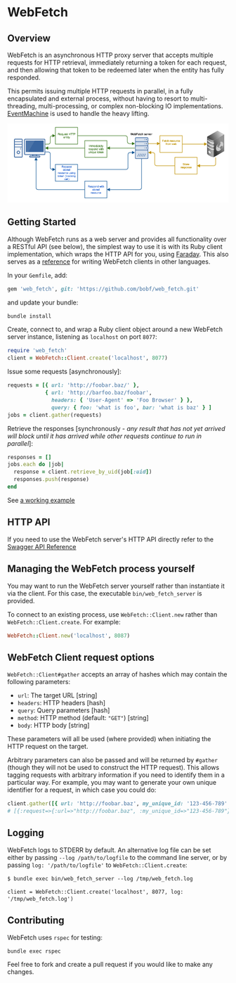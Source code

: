 # WebFetch

## Overview

WebFetch is an asynchronous HTTP proxy server that accepts multiple requests for HTTP retrieval, immediately returning a token for each request, and then allowing that token to be redeemed later when the entity has fully responded.

This permits issuing multiple HTTP requests in parallel, in a fully encapsulated and external process, without having to resort to multi-threading, multi-processing, or complex non-blocking IO implementations.  [EventMachine][1] is used to handle the heavy lifting.

![WebFetch architecture][2]

## Getting Started

Although WebFetch runs as a web server and provides all functionality over a RESTful API (see below), the simplest way to use it is with its Ruby client implementation, which wraps the HTTP API for you, using [Faraday][3]. This also serves as a [reference][4] for writing WebFetch clients in other languages.

In your `Gemfile`, add:

``` ruby
gem 'web_fetch', git: 'https://github.com/bobf/web_fetch.git'
```

and update your bundle:

``` ruby
bundle install
```

Create, connect to, and wrap a Ruby client object around a new WebFetch server instance, listening as `localhost` on port `8077`:

``` ruby
require 'web_fetch'
client = WebFetch::Client.create('localhost', 8077)
```

Issue some requests [asynchronously]:

``` ruby
requests = [{ url: 'http://foobar.baz/' },
            { url: 'http://barfoo.baz/foobar',
              headers: { 'User-Agent' => 'Foo Browser' } },
              query: { foo: 'what is foo', bar: 'what is baz' } ]
jobs = client.gather(requests)
```

Retrieve the responses [synchronously - *any result that has not yet arrived will block until it has arrived while other requests continue to run in parallel*]:

``` ruby
responses = []
jobs.each do |job|
  response = client.retrieve_by_uid(job[:uid])
  responses.push(response)
end
```

See [a working example][5]

## HTTP API

If you need to use the WebFetch server's HTTP API directly refer to the [Swagger API Reference][6]

## Managing the WebFetch process yourself

You may want to run the WebFetch server yourself rather than instantiate it via the client. For this case, the executable `bin/web_fetch_server` is provided.

To connect to an existing process, use `WebFetch::Client.new` rather than `WebFetch::Client.create`. For example:

``` ruby
WebFetch::Client.new('localhost', 8087)
```

## WebFetch Client request options

`WebFetch::Client#gather` accepts an array of hashes which may contain the following parameters:

  * `url`: The target URL [string]
  * `headers`: HTTP headers [hash]
  * `query`: Query parameters [hash]
  * `method`: HTTP method (default: `"GET"`) [string]
  * `body`: HTTP body [string]

These parameters will all be used (where provided) when initiating the HTTP request on the target.

Arbitrary parameters can also be passed and will be returned by `#gather` (though they will not be used to construct the HTTP request). This allows tagging requests with arbitrary information if you need to identify them in a particular way. For example, you may want to generate your own unique identifier for a request, in which case you could do:

``` ruby
client.gather([{ url: 'http://foobar.baz', my_unique_id: '123-456-789' }])
# [{:request=>{:url=>"http://foobar.baz", :my_unique_id=>"123-456-789"}, :hash=>"7c511911d16e1072363fa1653bdd93df65208901", :uid=>"1fb4ee7a-9fc0-4896-9af2-7cbdf234a468"}]
```

## Logging

WebFetch logs to STDERR by default. An alternative log file can be set either
by passing `--log /path/to/logfile` to the command line server, or by passing
`log: '/path/to/logfile'` to `WebFetch::Client.create`:

```
$ bundle exec bin/web_fetch_server --log /tmp/web_fetch.log
```

```
client = WebFetch::Client.create('localhost', 8077, log: '/tmp/web_fetch.log')
```

## Contributing

WebFetch uses `rspec` for testing:

```
bundle exec rspec
```

Feel free to fork and create a pull request if you would like to make any changes.

[1]: https://github.com/eventmachine/eventmachine
[2]: doc/web_fetch_architecture.png
[3]: https://github.com/lostisland/faraday
[4]: lib/web_fetch/client.rb
[5]: doc/client_example.rb
[6]: swagger.yaml
